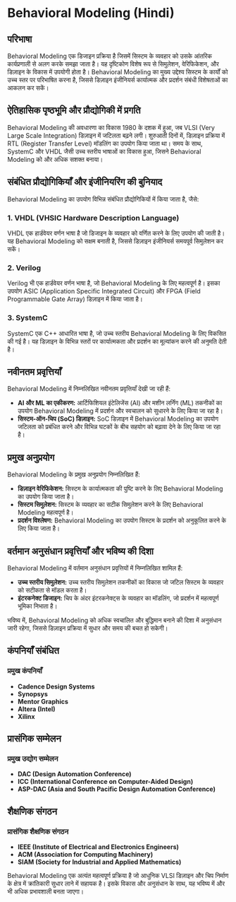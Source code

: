 # Behavioral Modeling (Hindi)

## परिभाषा

Behavioral Modeling एक डिजाइन प्रक्रिया है जिसमें सिस्टम के व्यवहार को उसके आंतरिक कार्यप्रणाली से अलग करके समझा जाता है। यह दृष्टिकोण विशेष रूप से सिमुलेशन, वेरिफिकेशन, और डिज़ाइन के विकास में उपयोगी होता है। Behavioral Modeling का मुख्य उद्देश्य सिस्टम के कार्यों को उच्च स्तर पर परिभाषित करना है, जिससे डिज़ाइन इंजीनियर्स कार्यात्मक और प्रदर्शन संबंधी विशेषताओं का आकलन कर सकें।

## ऐतिहासिक पृष्ठभूमि और प्रौद्योगिकी में प्रगति

Behavioral Modeling की अवधारणा का विकास 1980 के दशक में हुआ, जब VLSI (Very Large Scale Integration) डिज़ाइन में जटिलता बढ़ने लगी। शुरुआती दिनों में, डिज़ाइन प्रक्रिया में RTL (Register Transfer Level) मॉडलिंग का उपयोग किया जाता था। समय के साथ, SystemC और VHDL जैसी उच्च स्तरीय भाषाओं का विकास हुआ, जिसने Behavioral Modeling को और अधिक सशक्त बनाया।

## संबंधित प्रौद्योगिकियाँ और इंजीनियरिंग की बुनियाद

Behavioral Modeling का उपयोग विभिन्न संबंधित प्रौद्योगिकियों में किया जाता है, जैसे:

### 1. VHDL (VHSIC Hardware Description Language)
VHDL एक हार्डवेयर वर्णन भाषा है जो डिजाइन के व्यवहार को वर्णित करने के लिए उपयोग की जाती है। यह Behavioral Modeling को सक्षम बनाती है, जिससे डिज़ाइन इंजीनियर्स समयपूर्व सिमुलेशन कर सकें।

### 2. Verilog
Verilog भी एक हार्डवेयर वर्णन भाषा है, जो Behavioral Modeling के लिए महत्वपूर्ण है। इसका उपयोग ASIC (Application Specific Integrated Circuit) और FPGA (Field Programmable Gate Array) डिज़ाइन में किया जाता है।

### 3. SystemC
SystemC एक C++ आधारित भाषा है, जो उच्च स्तरीय Behavioral Modeling के लिए विकसित की गई है। यह डिज़ाइन के विभिन्न स्तरों पर कार्यात्मकता और प्रदर्शन का मूल्यांकन करने की अनुमति देती है।

## नवीनतम प्रवृत्तियाँ

Behavioral Modeling में निम्नलिखित नवीनतम प्रवृत्तियाँ देखी जा रही हैं:

- **AI और ML का एकीकरण:** आर्टिफिशियल इंटेलिजेंस (AI) और मशीन लर्निंग (ML) तकनीकों का उपयोग Behavioral Modeling में प्रदर्शन और स्वचालन को सुधारने के लिए किया जा रहा है।
- **सिस्टम-ऑन-चिप (SoC) डिज़ाइन:** SoC डिज़ाइन में Behavioral Modeling का उपयोग जटिलता को प्रबंधित करने और विभिन्न घटकों के बीच सहयोग को बढ़ावा देने के लिए किया जा रहा है।

## प्रमुख अनुप्रयोग

Behavioral Modeling के प्रमुख अनुप्रयोग निम्नलिखित हैं:

- **डिज़ाइन वेरिफिकेशन:** सिस्टम के कार्यात्मकता की पुष्टि करने के लिए Behavioral Modeling का उपयोग किया जाता है।
- **सिस्टम सिमुलेशन:** सिस्टम के व्यवहार का सटीक सिमुलेशन करने के लिए Behavioral Modeling महत्वपूर्ण है।
- **प्रदर्शन विश्लेषण:** Behavioral Modeling का उपयोग सिस्टम के प्रदर्शन को अनुकूलित करने के लिए किया जाता है।

## वर्तमान अनुसंधान प्रवृत्तियाँ और भविष्य की दिशा

Behavioral Modeling में वर्तमान अनुसंधान प्रवृत्तियों में निम्नलिखित शामिल हैं:

- **उच्च स्तरीय सिमुलेशन:** उच्च स्तरीय सिमुलेशन तकनीकों का विकास जो जटिल सिस्टम के व्यवहार को सटीकता से मॉडल करता है।
- **इंटरकनेक्ट डिजाइन:** चिप के अंदर इंटरकनेक्ट्स के व्यवहार का मॉडलिंग, जो प्रदर्शन में महत्वपूर्ण भूमिका निभाता है।

भविष्य में, Behavioral Modeling को अधिक स्वचालित और बुद्धिमान बनाने की दिशा में अनुसंधान जारी रहेगा, जिससे डिज़ाइन प्रक्रिया में सुधार और समय की बचत हो सकेगी।

## कंपनियाँ संबंधित

### प्रमुख कंपनियाँ

- **Cadence Design Systems**
- **Synopsys**
- **Mentor Graphics**
- **Altera (Intel)**
- **Xilinx**

## प्रासंगिक सम्मेलन

### प्रमुख उद्योग सम्मेलन

- **DAC (Design Automation Conference)**
- **ICC (International Conference on Computer-Aided Design)**
- **ASP-DAC (Asia and South Pacific Design Automation Conference)**

## शैक्षणिक संगठन

### प्रासंगिक शैक्षणिक संगठन

- **IEEE (Institute of Electrical and Electronics Engineers)**
- **ACM (Association for Computing Machinery)**
- **SIAM (Society for Industrial and Applied Mathematics)**

Behavioral Modeling एक अत्यंत महत्वपूर्ण प्रक्रिया है जो आधुनिक VLSI डिज़ाइन और चिप निर्माण के क्षेत्र में क्रांतिकारी सुधार लाने में सहायक है। इसके विकास और अनुसंधान के साथ, यह भविष्य में और भी अधिक प्रभावशाली बनता जाएगा।
